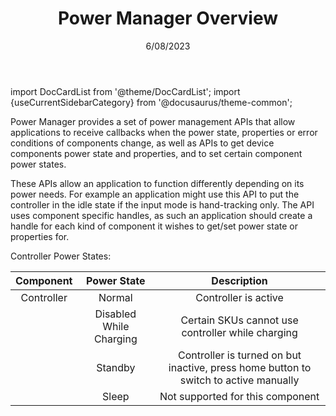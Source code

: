﻿---
title: Power Manager Overview
sidebar_position: 1
date: 6/08/2023
tags: [Unity, Power Manager, Overview]
keywords: [Unity, Power Manager, Power, Controller, Battery]
---
import DocCardList from '@theme/DocCardList';
import {useCurrentSidebarCategory} from '@docusaurus/theme-common';

Power Manager provides a set of power management APIs that allow applications to receive callbacks when the power state, properties or error conditions of components change, as well as APIs to get device components power state and properties, and to set certain component power states.

These APIs allow an application to function differently depending on its power needs. For example an application might use this API to put the controller in the idle state if the input mode is hand-tracking only. The API uses component specific handles, as such an application should create a handle for each kind of component it wishes to get/set power state or properties for.

Controller Power States:


| Component  | Power State               | Description |
| :--------: | :-----------------------: | :---------: |
| Controller | Normal                    | Controller is active |
|            | Disabled While Charging   | Certain SKUs cannot use controller while charging |
|            | Standby                   | Controller is turned on but inactive, press home button to switch to active manually |
|            | Sleep                     | Not supported for this component |


<DocCardList items={useCurrentSidebarCategory().items}/>
